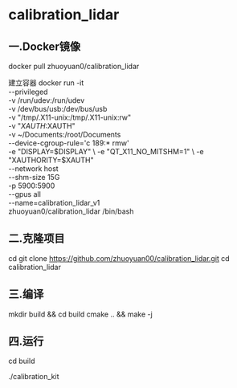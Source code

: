 # calibration_lidar

## 一.Docker镜像

docker pull zhuoyuan0/calibration_lidar

建立容器
docker run -it \
--privileged \
-v /run/udev:/run/udev  \
-v /dev/bus/usb:/dev/bus/usb \
-v "/tmp/.X11-unix:/tmp/.X11-unix:rw" \
-v "$XAUTH:$XAUTH" \
-v ~/Documents:/root/Documents \
--device-cgroup-rule='c 189:* rmw' \
-e "DISPLAY=$DISPLAY"  \
-e "QT_X11_NO_MITSHM=1" \
-e "XAUTHORITY=$XAUTH" \
--network host \
--shm-size 15G \
-p 5900:5900 \
--gpus all \
--name=calibration_lidar_v1 \
zhuoyuan0/calibration_lidar  /bin/bash

## 二.克隆项目

cd
git clone https://github.com/zhuoyuan00/calibration_lidar.git
cd calibration_lidar

## 三.编译

mkdir build && cd build
cmake .. && make -j

## 四.运行

cd build

./calibration_kit

